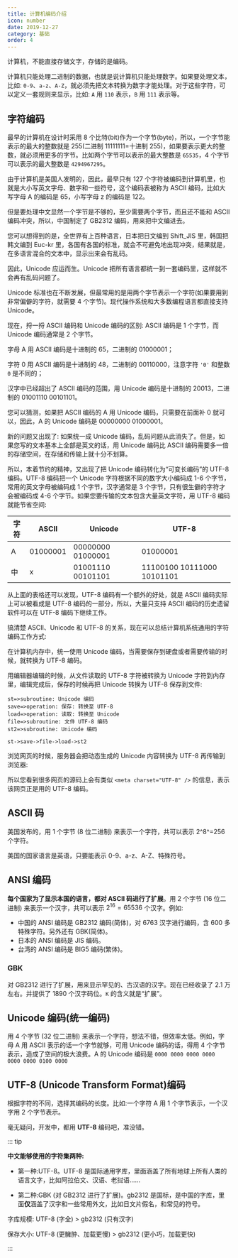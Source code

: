 ```yaml
---
title: 计算机编码介绍
icon: number
date: 2019-12-27
category: 基础
order: 4
---
```


计算机，不能直接存储文字，存储的是编码。

计算机只能处理二进制的数据，也就是说计算机只能处理数字。如果要处理文本，比如: `0-9`、`a-z`、`A-Z`，就必须先把文本转换为数字才能处理。对于这些字符，可以定义一套规则来显示，比如: `A` 用 `110` 表示，`B` 用 `111` 表示等。

<!-- more -->

## 字符编码

最早的计算机在设计时采用 8 个比特(bit)作为一个字节(byte)，所以，一个字节能表示的最大的整数就是 255(二进制 11111111=十进制 255)，如果要表示更大的整数，就必须用更多的字节。比如两个字节可以表示的最大整数是 `65535`，4 个字节可以表示的最大整数是 `4294967295`。

由于计算机是美国人发明的，因此，最早只有 127 个字符被编码到计算机里，也就是大小写英文字母、数字和一些符号，这个编码表被称为 ASCII 编码，比如大写字母 A 的编码是 65，小写字母 z 的编码是 122。

但是要处理中文显然一个字节是不够的，至少需要两个字节，而且还不能和 ASCII 编码冲突，所以，中国制定了 GB2312 编码，用来把中文编进去。

您可以想得到的是，全世界有上百种语言，日本把日文编到 Shift_JIS 里，韩国把韩文编到 Euc-kr 里，各国有各国的标准，就会不可避免地出现冲突，结果就是，在多语言混合的文本中，显示出来会有乱码。

因此，Unicode 应运而生。Unicode 把所有语言都统一到一套编码里，这样就不会再有乱码问题了。

Unicode 标准也在不断发展，但最常用的是用两个字节表示一个字符(如果要用到非常偏僻的字符，就需要 4 个字节)。现代操作系统和大多数编程语言都直接支持 Unicode。

现在，捋一捋 ASCII 编码和 Unicode 编码的区别: ASCII 编码是 1 个字节，而 Unicode 编码通常是 2 个字节。

字母 A 用 ASCII 编码是十进制的 65，二进制的 01000001；

字符 0 用 ASCII 编码是十进制的 48，二进制的 00110000，注意字符 `'0'` 和整数 `0` 是不同的；

汉字中已经超出了 ASCII 编码的范围，用 Unicode 编码是十进制的 20013，二进制的 01001110 00101101。

您可以猜测，如果把 ASCII 编码的 A 用 Unicode 编码，只需要在前面补 0 就可以，因此，A 的 Unicode 编码是 00000000 01000001。

新的问题又出现了: 如果统一成 Unicode 编码，乱码问题从此消失了。但是，如果您写的文本基本上全部是英文的话，用 Unicode 编码比 ASCII 编码需要多一倍的存储空间，在存储和传输上就十分不划算。

所以，本着节约的精神，又出现了把 Unicode 编码转化为“可变长编码”的 UTF-8 编码。UTF-8 编码把一个 Unicode 字符根据不同的数字大小编码成 1-6 个字节，常用的英文字母被编码成 1 个字节，汉字通常是 3 个字节，只有很生僻的字符才会被编码成 4-6 个字节。如果您要传输的文本包含大量英文字符，用 UTF-8 编码就能节省空间:

| 字符 | ASCII    | Unicode           | UTF-8                      |
| ---- | -------- | ----------------- | -------------------------- |
| A    | 01000001 | 00000000 01000001 | 01000001                   |
| 中   | x        | 01001110 00101101 | 11100100 10111000 10101101 |

从上面的表格还可以发现，UTF-8 编码有一个额外的好处，就是 ASCII 编码实际上可以被看成是 UTF-8 编码的一部分，所以，大量只支持 ASCII 编码的历史遗留软件可以在 UTF-8 编码下继续工作。

搞清楚 ASCII、Unicode 和 UTF-8 的关系，现在可以总结计算机系统通用的字符编码工作方式:

在计算机内存中，统一使用 Unicode 编码，当需要保存到硬盘或者需要传输的时候，就转换为 UTF-8 编码。

用编辑器编辑的时候，从文件读取的 UTF-8 字符被转换为 Unicode 字符到内存里，编辑完成后，保存的时候再把 Unicode 转换为 UTF-8 保存到文件:

```flow
st=>subroutine: Unicode 编码
save=>operation: 保存: 转换至 UTF-8
load=>operation: 读取: 转换至 Unicode
file=>subroutine: 文件 UTF-8 编码
st2=>subroutine: Unicode 编码

st->save->file->load->st2
```

浏览网页的时候，服务器会把动态生成的 Unicode 内容转换为 UTF-8 再传输到浏览器:

所以您看到很多网页的源码上会有类似 `<meta charset="UTF-8" />` 的信息，表示该网页正是用的 UTF-8 编码。

## ASCII 码

美国发布的，用 1 个字节 (8 位二进制) 来表示一个字符，共可以表示 2^8^=256 个字符。

美国的国家语言是英语，只要能表示 0-9、a-z、A-Z、特殊符号。

## ANSI 编码

**每个国家为了显示本国的语言，都对 ASCII 码进行了扩展**。用 2 个字节 (16 位二进制) 来表示一个汉字，共可以表示 $2^{16} = 65536$ 个汉字。例如:

- 中国的 ANSI 编码是 GB2312 编码(简体)，对 6763 汉字进行编码，含 600 多特殊字符。另外还有 GBK(简体)。
- 日本的 ANSI 编码是 JIS 编码。
- 台湾的 ANSI 编码是 BIG5 编码(繁体)。

### GBK

对 GB2312 进行了扩展，用来显示罕见的、古汉语的汉字。现在已经收录了 2.1 万左右。并提供了 1890 个汉字码位。`K` 的含义就是“扩展”。

## Unicode 编码(统一编码)

用 4 个字节 (32 位二进制) 来表示一个字符，想法不错，但效率太低。例如，字母 A 用 ASCII 表示的话一个字节就够，可用 Unicode 编码的话，得用 4 个字节表示，造成了空间的极大浪费。A 的 Unicode 编码是 `0000 0000 0000 0000 0000 0000 0100 0000`

## UTF-8 (Unicode Transform Format)编码

根据字符的不同，选择其编码的长度。比如:一个字符 A 用 1 个字节表示，一个汉字用 2 个字节表示。

毫无疑问，开发中，都用 **UTF-8** 编码吧，准没错。

::: tip

**中文能够使用的字符集两种:**

- 第一种:UTF-8。UTF-8 是国际通用字库，里面涵盖了所有地球上所有人类的语言文字，比如阿拉伯文、汉语、老挝语……

- 第二种:GBK (对 GB2312 进行了扩展)。gb2312 是国标，是中国的字库，里面**仅**涵盖了汉字和一些常用外文，比如日文片假名，和常见的符号。

字库规模: UTF-8 (字全) > gb2312 (只有汉字)

保存大小: UTF-8 (更臃肿、加载更慢) > gb2312 (更小巧，加载更快)

:::
